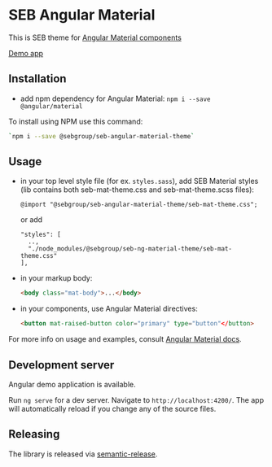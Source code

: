 # SEB Angular Material

This is SEB theme for [Angular Material components](https://material.angular.io)

[Demo app](https://sebgroup.github.io/seb-angular-materia/)

## Installation

* add npm dependency for Angular Material: `npm i --save @angular/material`

To install using NPM use this command:

```bash
`npm i --save @sebgroup/seb-angular-material-theme`
```

## Usage

* in your top level style file (for ex. `styles.sass`), add SEB Material styles (lib contains both seb-mat-theme.css and seb-mat-theme.scss files):
  ```
  @import "@sebgroup/seb-angular-material-theme/seb-mat-theme.css";
  ```
  or add 
  ```
  "styles": [
    ..,
    "./node_modules/@sebgroup/seb-ng-material-theme/seb-mat-theme.css"
  ],
  ```
* in your markup body:
  ```html
  <body class="mat-body">...</body>
  ```
* in your components, use Angular Material directives:
  ```html
  <button mat-raised-button color="primary" type="button"</button>
  ```

For more info on usage and examples, consult [Angular Material docs](https://material.angular.io).

## Development server

Angular demo application is available.

Run `ng serve` for a dev server. Navigate to `http://localhost:4200/`. The app will automatically reload if you change any of the source files.

## Releasing

The library is released via [semantic-release](https://www.npmjs.com/package/semantic-release).

